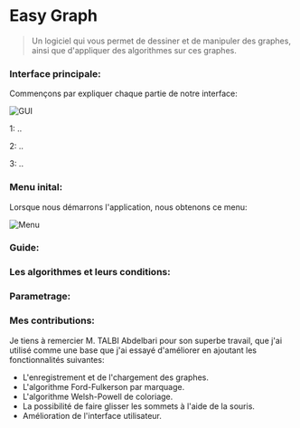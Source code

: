 # Easy Graph

> Un logiciel qui vous permet de dessiner et de manipuler des graphes, ainsi que d'appliquer des algorithmes sur ces graphes.

### Interface principale:

Commençons par expliquer chaque partie de notre interface:

![GUI](https://via.placeholder.com/500)

1: ..

2: ..

3: ..

### Menu inital:

Lorsque nous démarrons l'application, nous obtenons ce menu:

![Menu](https://via.placeholder.com/300)

### Guide:

### Les algorithmes et leurs conditions:

### Parametrage:

### Mes contributions:

Je tiens à remercier M. TALBI Abdelbari pour son superbe travail, que j'ai utilisé comme une base que j'ai essayé d'améliorer en ajoutant les fonctionnalités suivantes:

- L'enregistrement et de l'chargement des graphes.
- L'algorithme Ford-Fulkerson par marquage.
- L'algorithme Welsh-Powell de coloriage.
- La possibilité de faire glisser les sommets à l'aide de la souris.
- Amélioration de l'interface utilisateur.
